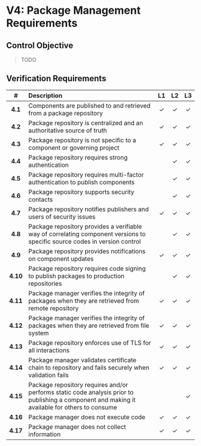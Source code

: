 # V4: Package Management Requirements

## Control Objective

> TODO

<div style="page-break-after: always;"> 
</div>

## Verification Requirements

| # | Description | L1 | L2 | L3 |
| :---: | :--- | :---: | :---: | :---: |
| **4.1** | Components are published to and retrieved from a package repository | ✓ | ✓ | ✓ |
| **4.2** | Package repository is centralized and an authoritative source of truth | ✓ | ✓ | ✓ |
| **4.3** | Package repository is not specific to a component or governing project | ✓ | ✓ | ✓ |
| **4.4** | Package repository requires strong authentication | | ✓ | ✓ |
| **4.5** | Package repository requires multi-factor authentication to publish components | | ✓ | ✓ |
| **4.6** | Package repository supports security contacts | | ✓ | ✓ |
| **4.7** | Package repository notifies publishers and users of security issues | ✓ | ✓ | ✓ |
| **4.8** | Package repository provides a verifiable way of correlating component versions to specific source codes in version control | | ✓ | ✓ |
| **4.9** | Package repository provides notifications on component updates | ✓ | ✓ | ✓ |
| **4.10** | Package repository requires code signing to publish packages to production repositories | | ✓ | ✓ |
| **4.11** | Package manager verifies the integrity of packages when they are retrieved from remote repository | ✓ | ✓ | ✓ |
| **4.12** | Package manager verifies the integrity of packages when they are retrieved from file system | ✓ | ✓ | ✓ |
| **4.13** | Package repository enforces use of TLS for all interactions | ✓ | ✓ | ✓ |
| **4.14** | Package manager validates certificate chain to repository and fails securely when validation fails | ✓ | ✓ | ✓ |
| **4.15** | Package repository requires and/or performs static code analysis prior to publishing a component and making it available for others to consume | | | ✓ |
| **4.16** | Package manager does not execute code | ✓ | ✓ | ✓ |
| **4.17** | Package manager does not collect information | ✓ | ✓ | ✓ |
